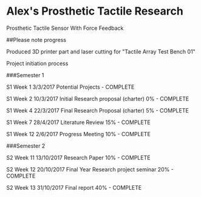 # Alex's Prosthetic Tactile Research

Prosthetic Tactile Sensor With Force Feedback

##Please note progress

Produced 3D printer part and laser cutting for "Tactile Array Test Bench 01"

Project initiation process

###Semester 1

S1 Week 1 3/3/2017 Potential Projects - COMPLETE

S1 Week 2 10/3/2017 Initial Research proposal (charter) 0% - COMPLETE

S1 Week 4 22/3/2017 Final Research Proposal (charter) 5% - COMPLETE

S1 Week 7 28/4/2017 Literature Review 15% - COMPLETE

S1 Week 12 2/6/2017 Progress Meeting 10% - COMPLETE

###Semester 2

S2 Week 11 13/10/2017 Research Paper 10% - COMPLETE

S2 Week 12 20/10/2017 Final Year Research project seminar 20% - COMPLETE

S2 Week 13 31/10/2017 Final report 40% - COMPLETE
